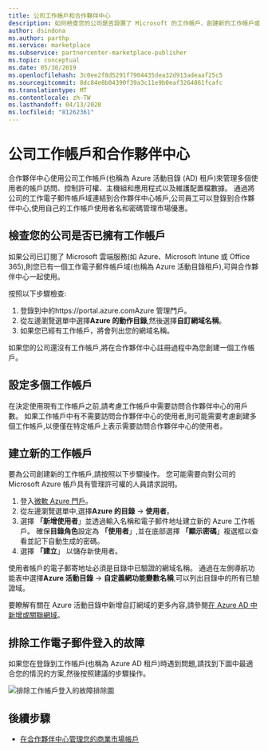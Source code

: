 ```yaml
---
title: 公司工作帳戶和合作夥伴中心
description: 如何檢查您的公司是否設置了 Microsoft 的工作帳戶、創建新的工作帳戶或設置多個工作帳戶以與合作夥伴中心一起使用。
author: dsindona
ms.author: parthp
ms.service: marketplace
ms.subservice: partnercenter-marketplace-publisher
ms.topic: conceptual
ms.date: 05/30/2019
ms.openlocfilehash: 3c0ee2f8d5291f7904435dea32d913adeaaf25c5
ms.sourcegitcommit: 8dc84e8b04390f39a3c11e9b0eaf3264861fcafc
ms.translationtype: MT
ms.contentlocale: zh-TW
ms.lasthandoff: 04/13/2020
ms.locfileid: "81262361"
---
```

# <a name="company-work-accounts-and-partner-center"></a>公司工作帳戶和合作夥伴中心

合作夥伴中心使用公司工作帳戶(也稱為 Azure 活動目錄 (AD) 租戶)來管理多個使用者的帳戶訪問、控制許可權、主機組和應用程式以及維護配置檔數據。 通過將公司的工作電子郵件帳戶域連結到合作夥伴中心帳戶,公司員工可以登錄到合作夥伴中心,使用自己的工作帳戶使用者名和密碼管理市場優惠。

## <a name="check-whether-your-company-already-has-a-work-account"></a>檢查您的公司是否已擁有工作帳戶

如果公司已訂閱了 Microsoft 雲端服務(如 Azure、Microsoft Intune 或 Office 365),則您已有一個工作電子郵件帳戶域(也稱為 Azure 活動目錄租戶),可與合作夥伴中心一起使用。

按照以下步驟檢查:
1. 登錄到中的https://portal.azure.comAzure 管理門戶。
2. 從左邊瀏覽選單中選擇**Azure 的動作目錄**,然後選擇**自訂網域名稱**。
3. 如果您已經有工作帳戶，將會列出您的網域名稱。

如果您的公司還沒有工作帳戶,將在合作夥伴中心註冊過程中為您創建一個工作帳戶。

## <a name="set-up-multiple-work-accounts"></a>設定多個工作帳戶

在決定使用現有工作帳戶之前,請考慮工作帳戶中需要訪問合作夥伴中心的用戶數。 如果工作帳戶中有不需要訪問合作夥伴中心的使用者,則可能需要考慮創建多個工作帳戶,以便僅在特定帳戶上表示需要訪問合作夥伴中心的使用者。

## <a name="create-a-new-work-account"></a>建立新的工作帳戶

要為公司創建新的工作帳戶,請按照以下步驟操作。 您可能需要向對公司的 Microsoft Azure 帳戶具有管理許可權的人員請求説明。

1. 登入[微軟 Azure 門戶](https://portal.azure.com)。
2. 從左邊瀏覽選單中,選擇**Azure 的目錄** -> **使用者**。
3. 選擇 **「新增使用者**」並透過輸入名稱和電子郵件地址建立新的 Azure 工作帳戶。 確保**目錄角色**設定為 **「使用者**」,並在底部選擇 **「顯示密碼**」複選框以查看並記下自動生成的密碼。
4. 選擇 **「建立**」 以儲存新使用者。

使用者帳戶的電子郵寄地址必須是目錄中已驗證的網域名稱。 通過在左側導航功能表中選擇**Azure 活動目錄** -> **自定義網功能變數名稱**,可以列出目錄中的所有已驗證域。

要瞭解有關在 Azure 活動目錄中新增自訂網域的更多內容,請參閱[在 Azure AD 中新增或關聯網域](https://docs.microsoft.com/azure/active-directory/active-directory-add-domain)。

## <a name="troubleshoot-work-email-sign-in"></a>排除工作電子郵件登入的故障

如果您在登錄到工作帳戶(也稱為 Azure AD 租戶)時遇到問題,請找到下圖中最適合您的情況的方案,然後按照建議的步驟操作。

![排除工作帳戶登入的故障排除圖](./media/onboarding-aad-flow.png)

## <a name="next-steps"></a>後續步驟

- [在合作夥伴中心管理您的商業市場帳戶](./manage-account.md) 
